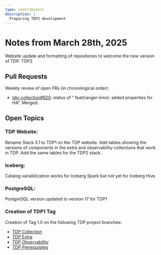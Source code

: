 ```yaml
---
type: contributors
description: |
  Preparing TDP2 development
---
```


# Notes from March 28th, 2025
 
Website update and formatting of repositories to welcome the new version of TDP: TDP2

## Pull Requests

Weekly review of open PRs (in chronological order):

- [tdp-collection#920](https://github.com/TOSIT-IO/tdp-collection/pull/920): status of “ feat(ranger-kms): added properties for HA”. Merged.

## Open Topics

### TDP Website: 

Rename Stack 3.1 to TDP1 on the TDP website.
Add tables showing the versions of components in the extra and observability collections that work in TDP.
Add the same tables for the TDP2 stack.

### Iceberg: 

Catalog variabilization works for Iceberg Spark but not yet for Iceberg Hive.

### PostgreSQL:

PostgreSQL version updated to version 17 for TDP1

### Creation of TDP1 Tag

Creation of Tag 1.0 on the following TDP project branches: 
- [TDP Collection](https://github.com/TOSIT-IO/tdp-collection)
- [TDP Extra](https://github.com/TOSIT-IO/tdp-collection-extras)
- [TDP Observability](https://github.com/TOSIT-IO/tdp-observability)
- [TDP Prerequisites](https://github.com/TOSIT-IO/tdp-collection-prerequisites)
